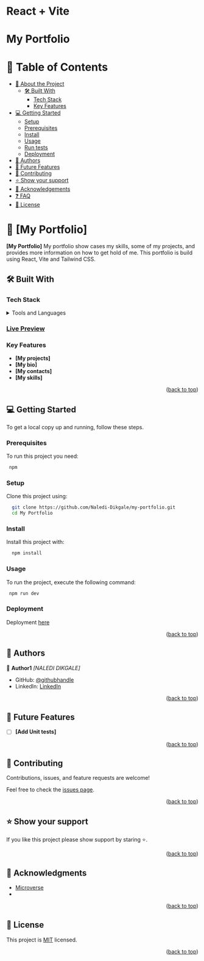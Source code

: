 # React + Vite

# My Portfolio

<a name="readme-top"></a>

# 📗 Table of Contents

- [📖 About the Project](#about-project)
  - [🛠 Built With](#built-with)
    - [Tech Stack](#tech-stack)
    - [Key Features](#key-features)
- [💻 Getting Started](#getting-started)
  - [Setup](#setup)
  - [Prerequisites](#prerequisites)
  - [Install](#install)
  - [Usage](#usage)
  - [Run tests](#run-tests)
  - [Deployment](#triangular_flag_on_post-deployment)
- [👥 Authors](#authors)
- [🔭 Future Features](#future-features)
- [🤝 Contributing](#contributing)
- [⭐️ Show your support](#support)
- [🙏 Acknowledgements](#acknowledgements)
- [❓ FAQ](#faq)
- [📝 License](#license)

<!-- PROJECT DESCRIPTION -->

# 📖 [My Portfolio] <a name="about-project"></a>

**[My Portfolio]** My portfolio show cases my skills, some of my projects, and provides more information on how to get hold of me. This portfolio is build using React, Vite and Tailwind CSS.

## 🛠 Built With <a name="built-with"></a>

### Tech Stack <a name="tech-stack"></a>

<details>
  <summary>Tools and Languages</summary>
  <ul>
    <li><a href="https://vitejs.dev">Vite JS</a></li>
    <li><a href="https://react.dev">React</a></li>
    <li><a href='https://tailwindcss.com/'>Tailwind CSS </a></li>
  </ul>
</details>

<!-- Features -->

### [Live Preview](https://nalediportfolio.netlify.app/)

### Key Features <a name="key-features"></a>

- **[My projects]**
- **[My bio]**
- **[My contacts]**
- **[My skills]**

<p align="right">(<a href="#readme-top">back to top</a>)</p>

<!-- GETTING STARTED -->

## 💻 Getting Started <a name="getting-started"></a>

To get a local copy up and running, follow these steps.

### Prerequisites

To run this project you need:

```sh
 npm
```

### Setup

Clone this project using:

```sh
  git clone https://github.com/Naledi-Dikgale/my-portfolio.git
  cd My Portfolio
```

### Install

Install this project with:

```sh
  npm install
```

### Usage

To run the project, execute the following command:

```sh
 npm run dev
```


### Deployment
Deployment [here](https://nalediportfolio.netlify.app/)

<p align="right">(<a href="#readme-top">back to top</a>)</p>

<!-- AUTHORS -->

## 👥 Authors <a name="authors"></a>

👤 **Author1**
 *[NALEDI DIKGALE]*
 
- GitHub: [@githubhandle](https://github.com/Naledi-Dikgale)
- LinkedIn: [LinkedIn](https://www.linkedin.com/in/naledi-dikgale-068423159/)

<p align="right">(<a href="#readme-top">back to top</a>)</p>

<!-- FUTURE FEATURES -->

## 🔭 Future Features <a name="future-features"></a>

- [ ] **[Add Unit tests]**

<p align="right">(<a href="#readme-top">back to top</a>)</p>

<!-- CONTRIBUTING -->

## 🤝 Contributing <a name="contributing"></a>

Contributions, issues, and feature requests are welcome!

Feel free to check the [issues page](https://github.com/Naledi-Dikgale/my-portfolio/issues).

<p align="right">(<a href="#readme-top">back to top</a>)</p>

<!-- SUPPORT -->

## ⭐️ Show your support <a name="support"></a>

If you like this project please show support by staring ⭐️.

<p align="right">(<a href="#readme-top">back to top</a>)</p>

<!-- ACKNOWLEDGEMENTS -->

## 🙏 Acknowledgments <a name="acknowledgements"></a>

* [Microverse](https://www.microverse.org/)
* 

<p align="right">(<a href="#readme-top">back to top</a>)</p>

<!-- LICENSE -->

## 📝 License <a name="license"></a>

This project is [MIT](./LICENSE) licensed.

<p align="right">(<a href="#readme-top">back to top</a>)</p>